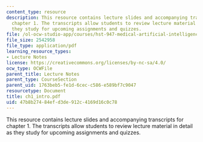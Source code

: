 ```yaml
---
content_type: resource
description: This resource contains lecture slides and accompanying transcripts for
  chapter 1. The transcripts allow students to review lecture material in detail as
  they study for upcoming assignments and quizzes.
file: /ol-ocw-studio-app/courses/hst-947-medical-artificial-intelligence-spring-2005/47b8b27484efd3de912c4169d16c0c78_ch1_intro.pdf
file_size: 2542958
file_type: application/pdf
learning_resource_types:
- Lecture Notes
license: https://creativecommons.org/licenses/by-nc-sa/4.0/
ocw_type: OCWFile
parent_title: Lecture Notes
parent_type: CourseSection
parent_uid: 1763beb5-fe1d-6cec-c586-e589bf7c9047
resourcetype: Document
title: ch1_intro.pdf
uid: 47b8b274-84ef-d3de-912c-4169d16c0c78
---
```

This resource contains lecture slides and accompanying transcripts for chapter 1. The transcripts allow students to review lecture material in detail as they study for upcoming assignments and quizzes.